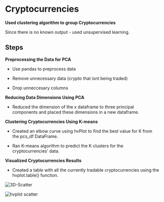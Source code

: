 # Cryptocurrencies


**Used clustering algorithm to group Cryptocurrencies**

Since there is no known output - used unsupervised learning.

## Steps

**Preprocessing the Data for PCA**

- Use pandas to preprocess data

- Remove unnecessary data (crypto that isnt being traded)

- Drop unneccesary columns


**Reducing Data Dimensions Using PCA**

- Reduced the dimension of the x dataframe to three principal components and placed these dimensions in a new dataframe.


**Clustering Cryptocurrencies Using K-means**

- Created an elbow curve using hvPlot to find the best value for 
K from the pcs_df DataFrame. 

- Ran K-means algorithm to predict the K clusters for the cryptocurrencies’ data.

**Visualized Cryptocurrencies Results**

- Created a table with all the currently tradable cryptocurrencies using the hvplot.table() function.


![3D-Scatter](https://user-images.githubusercontent.com/99001393/181049383-d017443d-73a9-4d95-9284-f35d74dce9b7.png)



![hvplot scatter](https://user-images.githubusercontent.com/99001393/181049420-9f022e1a-34bb-4358-8ac9-58e0ee32ddc4.png)
